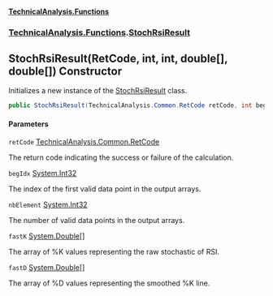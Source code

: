 #### [TechnicalAnalysis\.Functions](Atypical.TechnicalAnalysis.Functions.md 'Atypical\.TechnicalAnalysis\.Functions')
### [TechnicalAnalysis\.Functions](Atypical.TechnicalAnalysis.Functions.md#TechnicalAnalysis.Functions 'TechnicalAnalysis\.Functions').[StochRsiResult](StochRsiResult.md 'TechnicalAnalysis\.Functions\.StochRsiResult')

## StochRsiResult\(RetCode, int, int, double\[\], double\[\]\) Constructor

Initializes a new instance of the [StochRsiResult](StochRsiResult.md 'TechnicalAnalysis\.Functions\.StochRsiResult') class\.

```csharp
public StochRsiResult(TechnicalAnalysis.Common.RetCode retCode, int begIdx, int nbElement, double[] fastK, double[] fastD);
```
#### Parameters

<a name='TechnicalAnalysis.Functions.StochRsiResult.StochRsiResult(TechnicalAnalysis.Common.RetCode,int,int,double[],double[]).retCode'></a>

`retCode` [TechnicalAnalysis\.Common\.RetCode](https://docs.microsoft.com/en-us/dotnet/api/TechnicalAnalysis.Common.RetCode 'TechnicalAnalysis\.Common\.RetCode')

The return code indicating the success or failure of the calculation\.

<a name='TechnicalAnalysis.Functions.StochRsiResult.StochRsiResult(TechnicalAnalysis.Common.RetCode,int,int,double[],double[]).begIdx'></a>

`begIdx` [System\.Int32](https://docs.microsoft.com/en-us/dotnet/api/System.Int32 'System\.Int32')

The index of the first valid data point in the output arrays\.

<a name='TechnicalAnalysis.Functions.StochRsiResult.StochRsiResult(TechnicalAnalysis.Common.RetCode,int,int,double[],double[]).nbElement'></a>

`nbElement` [System\.Int32](https://docs.microsoft.com/en-us/dotnet/api/System.Int32 'System\.Int32')

The number of valid data points in the output arrays\.

<a name='TechnicalAnalysis.Functions.StochRsiResult.StochRsiResult(TechnicalAnalysis.Common.RetCode,int,int,double[],double[]).fastK'></a>

`fastK` [System\.Double](https://docs.microsoft.com/en-us/dotnet/api/System.Double 'System\.Double')[\[\]](https://docs.microsoft.com/en-us/dotnet/api/System.Array 'System\.Array')

The array of %K values representing the raw stochastic of RSI\.

<a name='TechnicalAnalysis.Functions.StochRsiResult.StochRsiResult(TechnicalAnalysis.Common.RetCode,int,int,double[],double[]).fastD'></a>

`fastD` [System\.Double](https://docs.microsoft.com/en-us/dotnet/api/System.Double 'System\.Double')[\[\]](https://docs.microsoft.com/en-us/dotnet/api/System.Array 'System\.Array')

The array of %D values representing the smoothed %K line\.